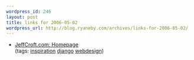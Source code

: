 ```yaml
--- 
wordpress_id: 246
layout: post
title: links for 2006-05-02
wordpress_url: http://blog.ryaneby.com/archives/links-for-2006-05-02/
---
```

<ul class="delicious">
	<li>
		<div class="delicious-link"><a href="http://www2.jeffcroft.com/">JeffCroft.com: Homepage</a></div>
		<div class="delicious-tags">(tags: <a href="http://del.icio.us/eby/inspiration">inspiration</a> <a href="http://del.icio.us/eby/django">django</a> <a href="http://del.icio.us/eby/webdesign">webdesign</a>)</div>
	</li>
</ul>
